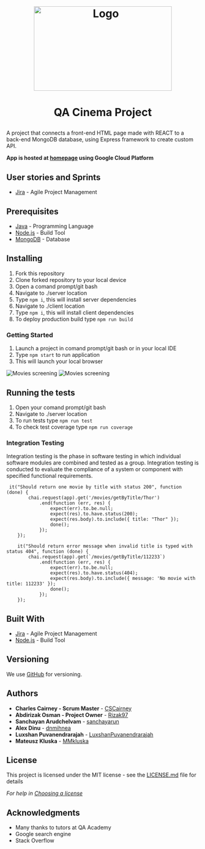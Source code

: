 <!-- LOGO -->
<br />
<h1>
<p align="center">
  <img src="https://i.imgur.com/F0yLPXY.jpeg" alt="Logo" width="360" height="220">
  <br>
</h1>

# <p align="center">QA Cinema Project<p>

  A project that connects a front-end HTML page made with REACT to a back-end MongoDB database, using Express framework to create custom API.  
  
<b>App is hosted at [homepage](https://qacinemafront.nw.r.appspot.com/) using Google Cloud Platform</b>

## User stories and Sprints 

* [Jira](https://cscairney.atlassian.net/jira/software/projects/QCP/boards/7/roadmap) - Agile Project Management

## Prerequisites

* [Java](https://www.java.com/) - Programming Language 
* [Node.js](https://nodejs.org/en/) - Build Tool 
* [MongoDB](https://www.mongodb.com/) - Database 

## Installing

1. Fork this repository
2. Clone forked repository to your local device
3. Open a comand prompt/git bash 
4. Navigate to ./server location
5. Type ```npm i```, this will install server dependencies
6. Navigate to ./client location
7. Type ```npm i```, this will install client dependencies
8. To deploy production build type ```npm run build```

### Getting Started

1. Launch a project in comand prompt/git bash or in your local IDE 
2. Type ```npm start``` to run application
3. This will launch your local browser

  <img src="https://i.imgur.com/ACEF2uG.jpeg" alt="Movies screening" >
  <img src="https://i.imgur.com/tzDZrgj.jpeg" alt="Movies screening" > 


## Running the tests

1. Open your comand prompt/git bash 
2. Navigate to ./server location
3. To run tests type ```npm run test```
4. To check test coverage type ```npm run coverage```

### Integration Testing

Integration testing is the phase in software testing in which individual software modules are combined and tested as a group. Integration testing is conducted to evaluate the compliance of a system or component with specified functional requirements.

```
 it("Should return one movie by title with status 200", function (done) {
        chai.request(app).get('/movies/getByTitle/Thor')
            .end(function (err, res) {
                expect(err).to.be.null;
                expect(res).to.have.status(200);
                expect(res.body).to.include({ title: "Thor" });
                done();
            });
    });

    it("Should return error message when invalid title is typed with status 404", function (done) {
        chai.request(app).get(`/movies/getByTitle/112233`)
            .end(function (err, res) {
                expect(err).to.be.null;
                expect(res).to.have.status(404);
                expect(res.body).to.include({ message: 'No movie with title: 112233' });
                done();
            });
    });
```

## Built With

* [Jira](https://mmkluska.atlassian.net/jira/software/projects/IMS/boards/2) - Agile Project Management
* [Node.js](https://nodejs.org/en/) - Build Tool

## Versioning

We use [GitHub](https://github.com/) for versioning.

## Authors

* **Charles Cairney - Scrum Master** - [CSCairney](https://github.com/CSCairneyg)
* **Abdirizak Osman - Project Owner** - [Rizak97](https://github.com/Rizak97/)
* **Sanchayan Arudchelvam** - [sanchayarun](https://github.com/sanchayarun/)
* **Alex Dinu** - [dnmihnea](https://github.com/dnmihnea/)
* **Luxshan Puvanendrarajah** - [LuxshanPuvanendrarajah](https://github.com/LuxshanPuvanendrarajah/)
* **Mateusz Kluska** - [MMkluska](https://github.com/MMkluska/)

## License

This project is licensed under the MIT license - see the [LICENSE.md](LICENSE.md) file for details 

*For help in [Choosing a license](https://choosealicense.com/)*

## Acknowledgments

* Many thanks to tutors at QA Academy
* Google search engine 
* Stack Overflow
